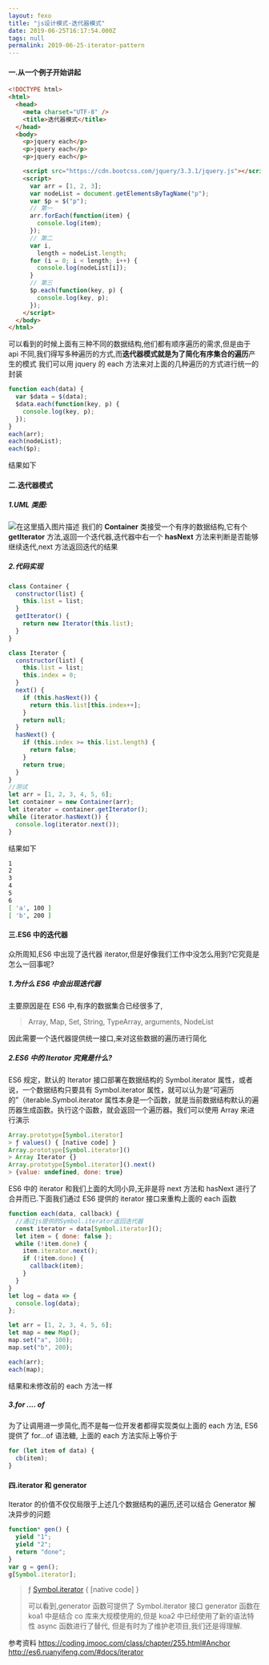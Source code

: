 ```yaml
---
layout: fexo
title: "js设计模式-迭代器模式"
date: 2019-06-25T16:17:54.000Z
tags: null
permalink: 2019-06-25-iterator-pattern
---
```


#### 一.从一个例子开始讲起

```html
<!DOCTYPE html>
<html>
  <head>
    <meta charset="UTF-8" />
    <title>迭代器模式</title>
  </head>
  <body>
    <p>jquery each</p>
    <p>jquery each</p>
    <p>jquery each</p>

    <script src="https://cdn.bootcss.com/jquery/3.3.1/jquery.js"></script>
    <script>
      var arr = [1, 2, 3];
      var nodeList = document.getElementsByTagName("p");
      var $p = $("p");
      // 第一
      arr.forEach(function(item) {
        console.log(item);
      });
      // 第二
      var i,
        length = nodeList.length;
      for (i = 0; i < length; i++) {
        console.log(nodeList[i]);
      }
      // 第三
      $p.each(function(key, p) {
        console.log(key, p);
      });
    </script>
  </body>
</html>
```

可以看到的时候上面有三种不同的数据结构,他们都有顺序遍历的需求,但是由于 api 不同,我们得写多种遍历的方式,而**迭代器模式就是为了简化有序集合的遍历**产生的模式
我们可以用 jquery 的 each 方法来对上面的几种遍历的方式进行统一的封装

```js
function each(data) {
  var $data = $(data);
  $data.each(function(key, p) {
    console.log(key, p);
  });
}
each(arr);
each(nodeList);
each($p);
```

结果如下

#### 二.迭代器模式

##### 1.UML 类图:

![在这里插入图片描述](https://img-blog.csdnimg.cn/20190124154200726.png)
我们的 **Container** 类接受一个有序的数据结构,它有个 **getIterator** 方法,返回一个迭代器,迭代器中右一个 **hasNext** 方法来判断是否能够继续迭代,next 方法返回迭代的结果

##### 2.代码实现

```js
class Container {
  constructor(list) {
    this.list = list;
  }
  getIterator() {
    return new Iterator(this.list);
  }
}

class Iterator {
  constructor(list) {
    this.list = list;
    this.index = 0;
  }
  next() {
    if (this.hasNext()) {
      return this.list[this.index++];
    }
    return null;
  }
  hasNext() {
    if (this.index >= this.list.length) {
      return false;
    }
    return true;
  }
}
//测试
let arr = [1, 2, 3, 4, 5, 6];
let container = new Container(arr);
let iterator = container.getIterator();
while (iterator.hasNext()) {
  console.log(iterator.next());
}
```

结果如下

```bash
1
2
3
4
5
6
[ 'a', 100 ]
[ 'b', 200 ]

```

#### 三.ES6 中的迭代器

众所周知,ES6 中出现了迭代器 iterator,但是好像我们工作中没怎么用到?它究竟是怎么一回事呢?

##### 1.为什么 ES6 中会出现迭代器

主要原因是在 ES6 中,有序的数据集合已经很多了,

> Array, Map, Set, String, TypeArray, arguments, NodeList

因此需要一个迭代器提供统一接口,来对这些数据的遍历进行简化

##### 2.ES6 中的 Iterator 究竟是什么?

ES6 规定，默认的 Iterator 接口部署在数据结构的 Symbol.iterator 属性，或者说，一个数据结构只要具有 Symbol.iterator 属性，就可以认为是“可遍历的”（iterable.Symbol.iterator 属性本身是一个函数，就是当前数据结构默认的遍历器生成函数。执行这个函数，就会返回一个遍历器。我们可以使用 Array 来进行演示

```js
Array.prototype[Symbol.iterator]
> ƒ values() { [native code] }
Array.prototype[Symbol.iterator]()
> Array Iterator {}
Array.prototype[Symbol.iterator]().next()
> {value: undefined, done: true}
```

ES6 中的 iterator 和我们上面的大同小异,无非是将 next 方法和 hasNext 进行了合并而已.下面我们通过 ES6 提供的 iterator 接口来重构上面的 each 函数

```js
function each(data, callback) {
  //通过js提供的Symbol.iterator返回迭代器
  const iterator = data[Symbol.iterator]();
  let item = { done: false };
  while (!item.done) {
    item.iterator.next();
    if (!item.done) {
      callback(item);
    }
  }
}
let log = data => {
  console.log(data);
};

let arr = [1, 2, 3, 4, 5, 6];
let map = new Map();
map.set("a", 100);
map.set("b", 200);

each(arr);
each(map);
```

结果和未修改前的 each 方法一样

##### 3.for .... of

为了让调用进一步简化,而不是每一位开发者都得实现类似上面的 each 方法, ES6 提供了 for...of 语法糖,
上面的 each 方法实际上等价于

```js
for (let item of data) {
  cb(item);
}
```

#### 四.iterator 和 generator

Iterator 的价值不仅仅局限于上述几个数据结构的遍历,还可以结合 Generator 解决异步的问题

```js
function* gen() {
  yield "1";
  yield "2";
  return "done";
}
var g = gen();
g[Symbol.iterator];
```

> ƒ [Symbol.iterator]() { [native code] }
>
> 可以看到,generator 函数可提供了 Symbol.iterator 接口
> generator 函数在 koa1 中是结合 co 库来大规模使用的,但是 koa2 中已经使用了新的语法特性 async 函数进行了替代, 但是有时为了维护老项目,我们还是得理解.

参考资料
https://coding.imooc.com/class/chapter/255.html#Anchor
http://es6.ruanyifeng.com/#docs/iterator

